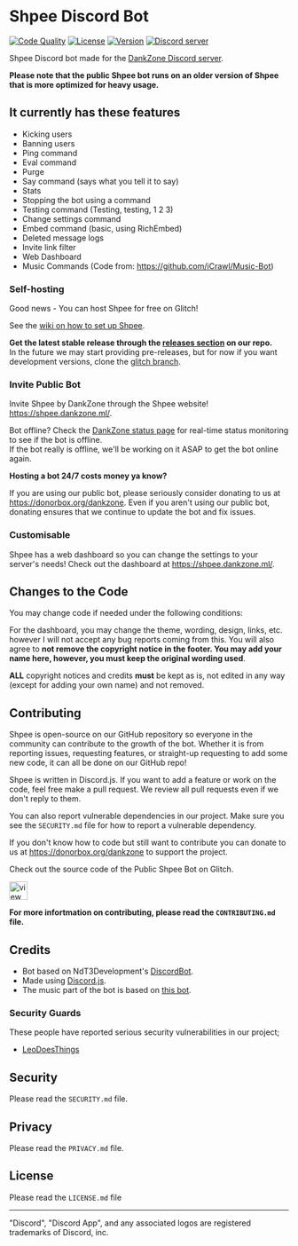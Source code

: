 # Shpee Discord Bot

<p>
  <a href="https://app.codacy.com/project/LeoDoesThings/ShpeeBot/dashboard"><img src="https://img.shields.io/codacy/grade/4d742458af0b4079b123ae14a6f95d70?color=green&style=for-the-badge" alt="Code Quality"></a>
  <a href="https://github.com/DankZone/ShpeeBot/blob/glitch/LICENSE.md"><img src="https://img.shields.io/github/license/DankZone/ShpeeBot?style=for-the-badge" alt="License"></a>
  <a href="https://github.com/DankZone/ShpeeBot/releases"><img src="https://img.shields.io/github/v/release/DankZone/ShpeeBot?color=blue&include_prereleases&style=for-the-badge" alt="Version"></a>
  <a href="https://discord.gg/gwamp7n"><img src="https://img.shields.io/discord/344369585950294016?logo=Discord&style=for-the-badge" alt="Discord server"></a>
</p>

Shpee Discord bot made for the [DankZone Discord server](https://discordapp.com/invite/gwamp7n).

**Please note that the public Shpee bot runs on an older version of Shpee that is more optimized for heavy usage.**

## It currently has these features

- Kicking users
- Banning users
- Ping command
- Eval command
- Purge
- Say command (says what you tell it to say)
- Stats
- Stopping the bot using a command
- Testing command (Testing, testing, 1 2 3)
- Change settings command
- Embed command (basic, using RichEmbed)
- Deleted message logs
- Invite link filter
- Web Dashboard
- Music Commands (Code from: https://github.com/iCrawl/Music-Bot)

### Self-hosting

Good news - You can host Shpee for free on Glitch!

See the [wiki on how to set up Shpee](https://github.com/DankZone/ShpeeBot/wiki).

**Get the latest stable release through the [releases section](https://github.com/DankZone/ShpeeBot/releases) on our repo.**  
In the future we may start providing pre-releases, but for now if you want development versions, clone the [glitch branch](https://github.com/DankZone/ShpeeBot/tree/glitch).

### Invite Public Bot

Invite Shpee by DankZone through the Shpee website! <https://shpee.dankzone.ml/>.

Bot offline? Check the [DankZone status page](https://status.dankzone.ml/) for real-time status monitoring to see if the bot is offline.  
If the bot really is offline, we'll be working on it ASAP to get the bot online again.

**Hosting a bot 24/7 costs money ya know?**

If you are using our public bot, please seriously consider donating to us at <https://donorbox.org/dankzone>. Even if you aren't using our public bot, donating ensures that we continue to update the bot and fix issues.

### Customisable

Shpee has a web dashboard so you can change the settings to your server's needs! Check out the dashboard at <https://shpee.dankzone.ml/>.

## Changes to the Code

You may change code if needed under the following conditions:

For the dashboard, you may change the theme, wording, design, links, etc. however I will not accept any bug reports coming from this. You will also agree to **not remove the copyright notice in the footer. You may add your name here, however, you must keep the original wording used**.

**ALL** copyright notices and credits **must** be kept as is, not edited in any way (except for adding your own name) and not removed.

## Contributing

Shpee is open-source on our GitHub repository so everyone in the community can contribute to the growth of the bot. Whether it is from reporting issues, requesting features, or straight-up requesting to add some new code, it can all be done on our GitHub repo!

Shpee is written in Discord.js. If you want to add a feature or work on the code, feel free make a pull request.
We review all pull requests even if we don't reply to them.

You can also report vulnerable dependencies in our project. Make sure you see the `SECURITY.md` file for how to report a vulnerable dependency.

If you don't know how to code but still want to contribute you can donate to us at <https://donorbox.org/dankzone> to support the project.

Check out the source code of the Public Shpee Bot on Glitch.

<a href="https://glitch.com/edit/#!/shpeebot">
  <img src="https://cdn.glitch.com/2bdfb3f8-05ef-4035-a06e-2043962a3a13%2Fview-source%402x.png?1513093958802" alt="view source" height="33">
</a>

**For more infortmation on contributing, please read the `CONTRIBUTING.md` file.**

## Credits

- Bot based on NdT3Development's [DiscordBot](https://github.com/An-Idiots-Guide/guidebot).
- Made using [Discord.js](https://github.com/hydrabolt/discord.js).
- The music part of the bot is based on [this bot](https://github.com/iCrawl/Music-Bot).

### Security Guards

These people have reported serious security vulnerabilities in our project;

- [LeoDoesThings](https://github.com/LeoDoesThings)

## Security

Please read the `SECURITY.md` file.

## Privacy

Please read the `PRIVACY.md` file.

## License

Please read the `LICENSE.md` file

---

"Discord", "Discord App", and any associated logos are registered trademarks of Discord, inc.
